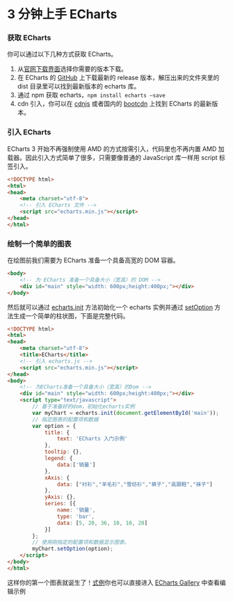 # 3 分钟上手 ECharts

### 获取 ECharts

你可以通过以下几种方式获取 ECharts。

1. 从[官网下载界面](https://www.echartsjs.com/zh/download.html)选择你需要的版本下载。
2. 在 ECharts 的 [GitHub](https://github.com/ecomfe/echarts) 上下载最新的 release 版本，解压出来的文件夹里的 dist 目录里可以找到最新版本的 echarts 库。
3. 通过 npm 获取 echarts，```npm install echarts —save```
4. cdn 引入，你可以在 [cdnjs](https://cdnjs.com/libraries/echarts) 或者国内的 [bootcdn](https://www.bootcdn.cn/echarts/) 上找到 ECharts 的最新版本。

### 引入 ECharts

ECharts 3 开始不再强制使用 AMD 的方式按需引入，代码里也不再内置 AMD 加载器。因此引入方式简单了很多，只需要像普通的 JavaScript 库一样用 script 标签引入。

  ```html
  <!DOCTYPE html>
  <html>
  <head>
      <meta charset="utf-8">
      <!-- 引入 ECharts 文件 -->
      <script src="echarts.min.js"></script>
  </head>
  </html>
  ```
### 绘制一个简单的图表

在绘图前我们需要为 ECharts 准备一个具备高宽的 DOM 容器。

  ```html
  <body>
      <!-- 为 ECharts 准备一个具备大小（宽高）的 DOM -->
      <div id="main" style="width: 600px;height:400px;"></div>
  </body>
  ```

然后就可以通过 [echarts.init](https://www.echartsjs.com/zh/api.html#echarts.init) 方法初始化一个 echarts 实例并通过 [setOption](https://www.echartsjs.com/zh/api.html#echartsInstance.setOption) 方法生成一个简单的柱状图，下面是完整代码。

  ```html
  <!DOCTYPE html>
  <html>
  <head>
      <meta charset="utf-8">
      <title>ECharts</title>
      <!-- 引入 echarts.js -->
      <script src="echarts.min.js"></script>
  </head>
  <body>
      <!-- 为ECharts准备一个具备大小（宽高）的Dom -->
      <div id="main" style="width: 600px;height:400px;"></div>
      <script type="text/javascript">
          // 基于准备好的dom，初始化echarts实例
          var myChart = echarts.init(document.getElementById('main'));
          // 指定图表的配置项和数据
          var option = {
              title: {
                  text: 'ECharts 入门示例'
              },
              tooltip: {},
              legend: {
                  data:['销量']
              },
              xAxis: {
                  data: ["衬衫","羊毛衫","雪纺衫","裤子","高跟鞋","袜子"]
              },
              yAxis: {},
              series: [{
                  name: '销量',
                  type: 'bar',
                  data: [5, 20, 36, 10, 10, 20]
              }]
          };
          // 使用刚指定的配置项和数据显示图表。
          myChart.setOption(option);
      </script>
  </body>
  </html>
  ```

这样你的第一个图表就诞生了！[式例](https://echarts.baidu.com/gallery/view.html?c=doc-example/getting-started&reset=1&edit=1)你也可以直接进入 [ECharts Gallery](https://www.echartsjs.com/examples/zh/editor.html?c=doc-example/getting-started) 中查看编辑示例
